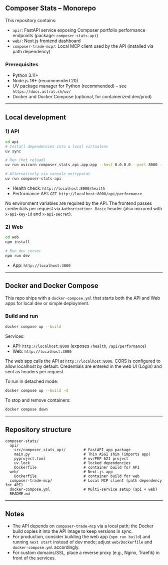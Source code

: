 ## Composer Stats – Monorepo

This repository contains:

- `api/`: FastAPI service exposing Composer portfolio performance endpoints (package: `composer-stats-api`)
- `web/`: Next.js frontend dashboard
- `composer-trade-mcp/`: Local MCP client used by the API (installed via path dependency)

### Prerequisites

- Python 3.11+
- Node.js 18+ (recommended 20)
- UV package manager for Python (recommended) – see `https://docs.astral.sh/uv/`
- Docker and Docker Compose (optional, for containerized dev/prod)

---

## Local development

### 1) API

```bash
cd api
# Install dependencies into a local virtualenv
uv sync

# Run (hot reload)
uv run uvicorn composer_stats_api.app:app --host 0.0.0.0 --port 8000 --reload

# Alternatively via console entrypoint
uv run composer-stats-api
```

- Health check: `http://localhost:8000/health`
- Performance API: `GET http://localhost:8000/api/performance`

No environment variables are required by the API. The frontend passes credentials per request via `Authorization: Basic` header (also mirrored with `x-api-key-id` and `x-api-secret`).

### 2) Web

```bash
cd web
npm install

# Run dev server
npm run dev
```

- App: `http://localhost:3000`

---

## Docker and Docker Compose

This repo ships with a `docker-compose.yml` that starts both the API and Web apps for local dev or simple deployment.

### Build and run

```bash
docker compose up --build
```

Services:

- API: `http://localhost:8000` (exposes `/health`, `/api/performance`)
- Web: `http://localhost:3000`

The web app calls the API at `http://localhost:8000`. CORS is configured to allow localhost by default. Credentials are entered in the web UI (Login) and sent as headers per request.

To run in detached mode:

```bash
docker compose up --build -d
```

To stop and remove containers:

```bash
docker compose down
```

---

## Repository structure

```
composer-stats/
  api/
    src/composer_stats_api/        # FastAPI app package
    main.py                        # Thin ASGI shim (imports app)
    pyproject.toml                 # uv/PEP 621 project
    uv.lock                        # locked dependencies
    Dockerfile                     # container build for API
  web/                             # Next.js app
    Dockerfile                     # container build for web
  composer-trade-mcp/              # Local MCP client (path dependency for API)
  docker-compose.yml               # Multi-service setup (api + web)
  README.md
```

---

## Notes

- The API depends on `composer-trade-mcp` via a local path; the Docker build copies it into the API image to keep versions in sync.
- For production, consider building the web app (`npm run build`) and running `next start` instead of dev mode; adjust `web/Dockerfile` and `docker-compose.yml` accordingly.
- For custom domains/SSL, place a reverse proxy (e.g., Nginx, Traefik) in front of the services.


